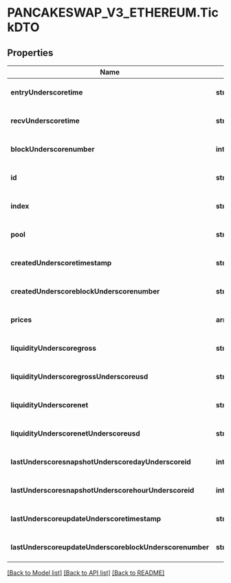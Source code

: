 # PANCAKESWAP_V3_ETHEREUM.TickDTO

## Properties
Name | Type | Description | Notes
------------ | ------------- | ------------- | -------------
**entryUnderscoretime** | **string** |  | [optional] [default to null]
**recvUnderscoretime** | **string** |  | [optional] [default to null]
**blockUnderscorenumber** | **integer** |  | [optional] [default to null]
**id** | **string** |  | [optional] [default to null]
**index** | **string** |  | [optional] [default to null]
**pool** | **string** |  | [optional] [default to null]
**createdUnderscoretimestamp** | **string** |  | [optional] [default to null]
**createdUnderscoreblockUnderscorenumber** | **string** |  | [optional] [default to null]
**prices** | **array[string]** |  | [optional] [default to null]
**liquidityUnderscoregross** | **string** |  | [optional] [default to null]
**liquidityUnderscoregrossUnderscoreusd** | **string** |  | [optional] [default to null]
**liquidityUnderscorenet** | **string** |  | [optional] [default to null]
**liquidityUnderscorenetUnderscoreusd** | **string** |  | [optional] [default to null]
**lastUnderscoresnapshotUnderscoredayUnderscoreid** | **integer** |  | [optional] [default to null]
**lastUnderscoresnapshotUnderscorehourUnderscoreid** | **integer** |  | [optional] [default to null]
**lastUnderscoreupdateUnderscoretimestamp** | **string** |  | [optional] [default to null]
**lastUnderscoreupdateUnderscoreblockUnderscorenumber** | **string** |  | [optional] [default to null]

[[Back to Model list]](../README.md#documentation-for-models) [[Back to API list]](../README.md#documentation-for-api-endpoints) [[Back to README]](../README.md)


